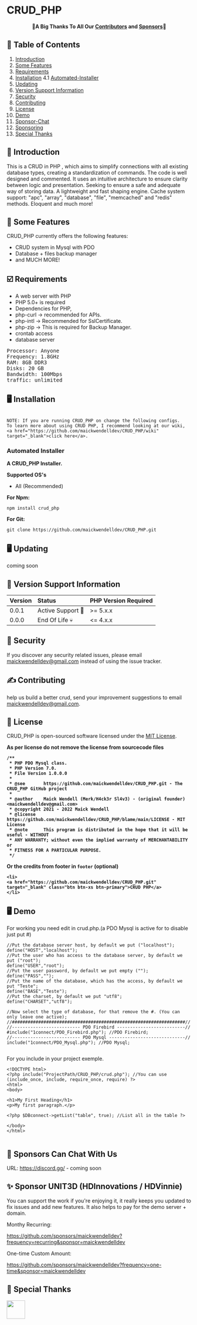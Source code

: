 # CRUD_PHP


<p align="center">
    🎉<b>A Big Thanks To All Our <a href="https://github.com/HDInnovations/UNIT3D-Community-Edition/graphs/contributors">Contributors</a> and <a href="https://github.com/sponsors/HDVinnie">Sponsors</a></b>🎉
</p>

## 📝 Table of Contents

1. [Introduction](#introduction)
2. [Some Features](#features)
3. [Requirements](#requirements)
4. [Installation](#installation)
4.1 [Automated-Installer](#auto-install)
5. [Updating](#updating)
6. [Version Support Information](#versions)
7. [Security](#security)
8. [Contributing](#contributing)
9. [License](#license)
10. [Demo](#demo)
11. [Sponsor-Chat](#chat)
12. [Sponsoring](#sponsor)
13. [Special Thanks](#thanks)


## <a name="introduction"></a> 🧐 Introduction

This is a CRUD in PHP , which aims to simplify connections with all existing database types, creating a standardization of commands. The code is well designed and commented. It uses an intuitive architecture to ensure clarity between logic and presentation. Seeking to ensure a safe and adequate way of storing data. A lightweight and fast shaping engine. Cache system support: "apc", "array", "database", "file", "memcached" and "redis" methods. Eloquent and much more!

## <a name="features"></a> 💎 Some Features

CRUD_PHP currently offers the following features:
  - CRUD system in Mysql with PDO
  - Database + files backup manager
  - and MUCH MORE!

## <a name="requirements"></a> ☑️ Requirements

- A web server with PHP
- PHP 5.0+ is required
- Dependencies for PHP,
- php-curl -> recommended for APIs.
- php-intl -> Recommended for SslCertificate.
- php-zip -> This is required for Backup Manager.
- crontab access
- database server

<pre>
Processor: Anyone 
Frequency: 1.8GHz
RAM: 8GB DDR3
Disks: 20 GB
Bandwidth: 100Mbps
traffic: unlimited
</pre>

## <a name="installation"></a> 🖥️ Installation
```

NOTE: If you are running CRUD_PHP on change the following configs.
To learn more about using CRUD PHP, I recommend looking at our wiki, <a href="https://github.com/maickwendelldev/CRUD_PHP/wiki" target="_blank">click here</a>. 

```

### <a name="auto-install"></a> Automated Installer
**A CRUD_PHP Installer.**

**Supported OS's**
- All (Recommended)

**For Npm:**
```
npm install crud_php 
```

**For Git:**
```
git clone https://github.com/maickwendelldev/CRUD_PHP.git
```

## <a name="updating"></a> 🖥️ Updating
coming soon

## <a name="versions"></a> 🚨 Version Support Information
 Version     | Status                   | PHP Version Required
:------------|:-------------------------|:------------
 0.0.1       |  Active Support :rocket: | >= 5.x.x
 0.0.0       |  End Of Life :skull:     | <= 4.x.x

## <a name="security"></a> 🔐 Security

If you discover any security related issues, please email maickwendelldev@gmail.com instead of using the issue tracker.

## <a name="contributing"></a> ✍️ Contributing

help us build a better crud, send your improvement suggestions to email maickwendelldev@gmail.com.

## <a name="license"></a> 📝 License

CRUD_PHP is open-sourced software licensed under the [MIT License](https://github.com/maickwendelldev/CRUD_PHP/blob/main/LICENSE).

<b> As per license do not remove the license from sourcecode files
```
/**
 * PHP PDO Mysql class.
 * PHP Version 7.0.
 * File Version 1.0.0.0
 *
 * @see       https://github.com/maickwendelldev/CRUD_PHP.git - The CRUD_PHP GitHub project
 *
 * @author    Maick Wendell (Merk/H4ck3r Sl4v3) - (original founder) <maickwendelldev@gmail.com>
 * @copyright 2021 - 2022 Maick Wendell
 * @license   https://github.com/maickwendelldev/CRUD_PHP/blame/main/LICENSE - MIT License
 * @note      This program is distributed in the hope that it will be useful - WITHOUT
 * ANY WARRANTY; without even the implied warranty of MERCHANTABILITY or
 * FITNESS FOR A PARTICULAR PURPOSE.
 */
```

 Or the credits from footer in `footer` (optional)
```
<li>
<a href="https://github.com/maickwendelldev/CRUD_PHP.git" target="_blank" class="btn btn-xs btn-primary">CRUD PHP</a>
</li>
```
</b>

## <a name="demo"></a>  🖥️ Demo
For working you need edit in crud.php.(a PDO Mysql is active for to disable just put #)
```
//Put the database server host, by default we put ("localhost");
define("HOST","localhost");
//Put the user who has access to the database server, by default we put ("root");
define("USER","root");
//Put the user password, by default we put empty (""); 
define("PASS","");
//Put the name of the database, which has the access, by default we put "Teste";
define("BASE","Teste");
//Put the charset, by default we put "utf8";
define("CHARSET","utf8");

//Now select the type of database, for that remove the #. (You can only leave one active);
//##################################################################//
//-------------------------- PDO Firebird --------------------------//
#include("1connect/PDO_Firebird.php"); //PDO Firebird;
//-------------------------- PDO Mysql -----------------------------//
include("1connect/PDO_Mysql.php"); //PDO Mysql;
        
```    
For you include in your project exemple.    
```
<!DOCTYPE html>
<?php include("ProjectPath/CRUD_PHP/crud.php"); //You can use (include_once, include, require_once, require) ?>
<html>
<body>

<h1>My First Heading</h1>
<p>My first paragraph.</p>
    
<?php $DBconnect->getList("table", true); //List all in the table ?>
    
</body>
</html>
    
```

## <a name="chat"></a>  💬 Sponsors Can Chat With Us

URL: https://discord.gg/ - coming soon 

## <a name="sponsor"></a> ✨ Sponsor UNIT3D (HDInnovations / HDVinnie)

You can support the work if you're enjoying it, it really keeps you updated to fix issues and add new features. It also helps to pay for the demo server + domain.

Monthy Recurring:

https://github.com/sponsors/maickwendelldev?frequency=recurring&sponsor=maickwendelldev

One-time Custom Amount:

https://github.com/sponsors/maickwendelldev?frequency=one-time&sponsor=maickwendelldev


## <a name="thanks"></a> 🎉 Special Thanks

<a href="https://github.com"><img src="https://i.imgur.com/NVWhzrU.png" height="50px;"></a>
